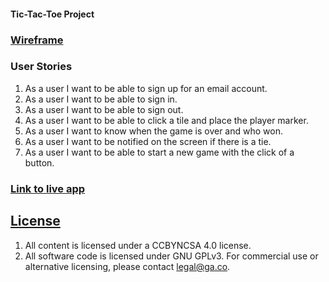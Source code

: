 #### Tic-Tac-Toe Project

### [Wireframe](https://i.imgur.com/UaB65PR.png)

### User Stories

1. As a user I want to be able to sign up for an email account.
2. As a user I want to be able to sign in.
3. As a user I want to be able to sign out.
4. As a user I want to be able to click a tile and place the player marker.
5. As a user I want to know when the game is over and who won.
6. As a user I want to be notified on the screen if there is a tie.
7. As a user I want to be able to start a new game with the click of a button.

### [Link to live app]()

## [License](LICENSE)

1. All content is licensed under a CC­BY­NC­SA 4.0 license.
1. All software code is licensed under GNU GPLv3. For commercial use or
   alternative licensing, please contact legal@ga.co.
